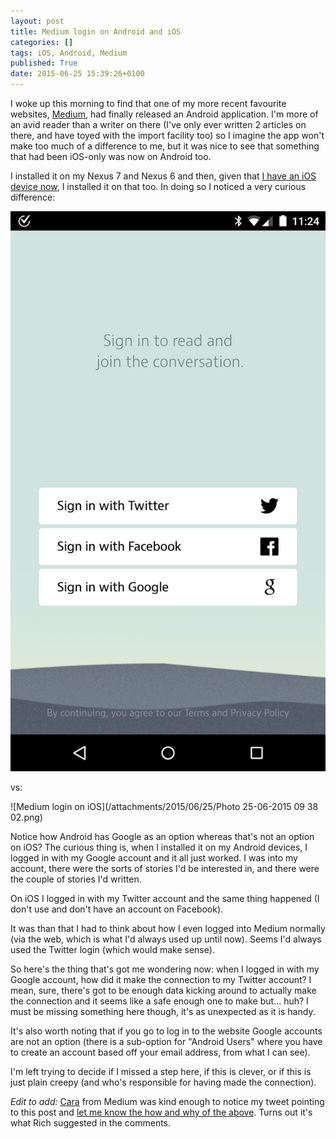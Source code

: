 ```yaml
---
layout: post
title: Medium login on Android and iOS
categories: []
tags: iOS, Android, Medium
published: True
date: 2015-06-25 15:39:26+0100
---
```


I woke up this morning to find that one of my more recent favourite websites,
[Medium](http://medium.com), had finally released an Android application.
I'm more of an avid reader than a writer on there (I've only ever written
2 articles on there, and have toyed with the import facility too) so I imagine
the app won't make too much of a difference to me, but it was nice to see
that something that had been iOS-only was now on Android too.

I installed it on my Nexus 7 and Nexus 6 and then, given that
[I have an iOS device now](http://blog.davep.org/2015/06/23/and-now-for-some-ios.html),
I installed it on that too. In doing so I noticed a very curious difference:

![Medium login on Android](/attachments/2015/06/25/Screenshot_2015-06-25-11-24-11.png)

vs:

![Medium login on iOS](/attachments/2015/06/25/Photo 25-06-2015 09 38 02.png)

Notice how Android has Google as an option whereas that's not an option on
iOS? The curious thing is, when I installed it on my Android devices,
I logged in with my Google account and it all just worked. I was into my
account, there were the sorts of stories I'd be interested in, and there were
the couple of stories I'd written.

On iOS I logged in with my Twitter account and the same thing happened (I
don't use and don't have an account on Facebook).

It was than that I had to think about how I even logged into Medium normally
(via the web, which is what I'd always used up until now). Seems I'd always
used the Twitter login (which would make sense).

So here's the thing that's got me wondering now: when I logged in with my
Google account, how did it make the connection to my Twitter account? I mean,
sure, there's got to be enough data kicking around to actually make the
connection and it seems like a safe enough one to make but... huh? I must be
missing something here though, it's as unexpected as it is handy.

It's also worth noting that if you go to log in to the website Google accounts
are not an option (there is a sub-option for "Android Users" where you have
to create an account based off your email address, from what I can see).

I'm left trying to decide if I missed a step here, if this is clever, or if this
is just plain creepy (and who's responsible for having made the connection).

*Edit to add:* [Cara](https://twitter.com/caramev) from Medium was kind enough
to notice my tweet pointing to this post and [let me know the how and why of
the above](https://twitter.com/caramev/status/614098764450496512). Turns out
it's what Rich suggested in the comments.

[//]: # (2015-06-25-medium-login-on-android-and-ios.md ends here)
